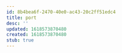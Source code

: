 ```yaml
---
id: 8b4bea6f-2470-40e0-ac43-20c2ff51edc4
title: port
desc: ''
updated: 1618573870480
created: 1618573870480
stub: true
---
```


